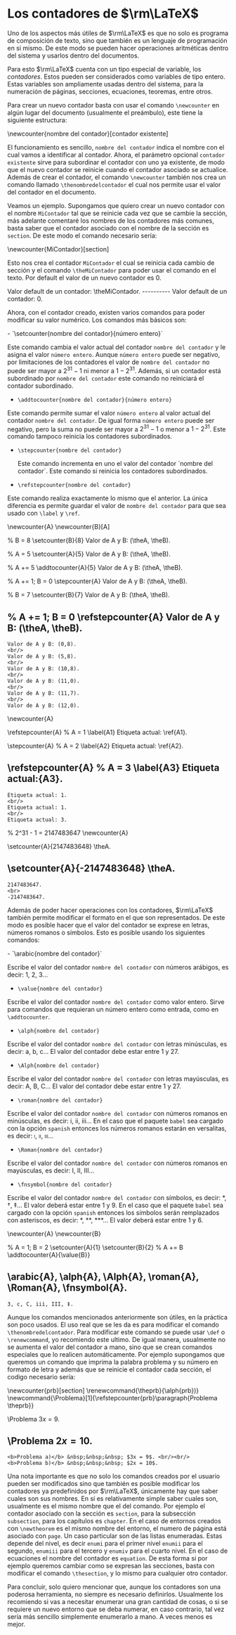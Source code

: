 # Los contadores de $\rm\LaTeX$


Uno de los aspectos más útiles de $\rm\LaTeX$ es que no solo es programa de composición de texto, sino que también es un lenguaje de programación en sí mismo. De este modo se pueden hacer operaciones aritméticas dentro del sistema y usarlos dentro del documentos.

  

Para esto $\rm\LaTeX$ cuenta con un tipo especial de variable, los *contadores*. Estos pueden ser considerados como variables de tipo entero. Estas variables son ampliamente usadas dentro del sistema, para la numeración de páginas, secciones, ecuaciones, teoremas, entre otros.

  

Para crear un nuevo contador basta con usar el comando
`\newcounter` en algún lugar
del documento (usualmente el preámbulo), este tiene la
siguiente estructura:

  
<qx-ds-code>
\newcounter{nombre del contador}[contador existente]
</qx-ds-code>


El funcionamiento es sencillo, `nombre del contador` indica el nombre con el cual vamos a identificar al contador. Ahora, el parámetro opcional `contador existente` sirve para subordinar el contador con uno ya existente, de modo que el nuevo contador se reinicie cuando el contador asociado se actualice. Además de crear el contador, el comando
`\newcounter` también nos crea un comando llamado `\thenombredelcontador` el cual nos permite usar el valor del contador en el documento.

  

Veamos un ejemplo. Supongamos que quiero crear un nuevo contador con el nombre `MiContador` tal que se reinicie cada vez que se cambie la sección, más adelante comentaré los nombres de los contadores más comunes, basta saber que el contador asociado con el nombre de la sección es `section`. De este modo el comando necesario sería:

  
<qx-ds-code>
\newcounter{MiContador}[section]
</qx-ds-code>
  

Esto nos crea el contador `MiContador` el cual se reinicia cada cambio de sección y el comando `\theMiContador` para poder usar el comando en el texto. Por default el valor de un nuevo contador es 0.


<qx-example-table>
Valor default de un contador: \theMiContador.
----------
Valor default de un contador: 0.
</qx-example-table>
  

Ahora, con el contador creado, existen varios comandos para
poder modificar su valor numérico. Los comandos más básicos
son:


<qx-list>
- `\setcounter{nombre del contador}{número entero}`

Este comando cambia el valor actual del contador `nombre del contador` y le asigna el valor `número entero`. Aunque `número entero` puede ser negativo, por limitaciones de los contadores el valor de `nombre del contador` no puede ser mayor a $2^{31}-1$ ni menor a $1-2^{31}$. Además, si un contador está subordinado por `nombre del contador` este comando no reiniciará el contador subordinado.


- `\addtocounter{nombre del contador}{número entero}`

Este comando permite sumar el valor `número entero` al valor actual del contador `nombre del contador`. De igual forma `número entero` puede ser negativo, pero la suma no puede ser mayor a $2^{31}-1$ o menor a $1 - 2^{31}$. Este comando tampoco reinicia los contadores subordinados.


- `\stepcounter{nombre del contador}`

    <p>
        Este comando incrementa en uno el valor del contador `nombre del contador`. Este comando si reinicia los contadores subordinados.
    </p>


- `\refstepcounter{nombre del contador}`

Este comando realiza exactamente lo mismo que el anterior. La única diferencia es permite guardar el valor de `nombre del contador` para que sea usado con `\label` y `\ref`.
</qx-list>

<qx-example-table>
\newcounter{A}
\newcounter{B}[A]
        
%&nbsp;B&nbsp;=&nbsp;8
\setcounter{B}{8}
Valor de A y B: (\theA, \theB).

%&nbsp;A&nbsp;=&nbsp;5
\setcounter{A}{5}
Valor de A y B: (\theA, \theB).

%&nbsp;A&nbsp;+=&nbsp;5
\addtocounter{A}{5}
Valor de A y B: (\theA, \theB).

%&nbsp;A&nbsp;+=&nbsp;1; B&nbsp;=&nbsp;0
\stepcounter{A}
Valor de A y B: (\theA, \theB).

%&nbsp;B&nbsp;=&nbsp;7
\setcounter{B}{7}
Valor de A y B: (\theA, \theB).

%&nbsp;A&nbsp;+=&nbsp;1; B&nbsp;=&nbsp;0
\refstepcounter{A}
Valor de A y B: (\theA, \theB).
----------
    Valor de A y B: (0,8).
    <br/>
    Valor de A y B: (5,8).
    <br/>
    Valor de A y B: (10,8).
    <br/>
    Valor de A y B: (11,0).
    <br/>
    Valor de A y B: (11,7).
    <br/>
    Valor de A y B: (12,0).
</qx-example-table>

<qx-example-table>
\newcounter{A}

\refstepcounter{A} %&nbsp;A&nbsp;=&nbsp;1
\label{A1}
Etiqueta actual: \ref{A1}.

\stepcounter{A} %&nbsp;A&nbsp;=&nbsp;2
\label{A2}
Etiqueta actual: \ref{A2}.

\refstepcounter{A} %&nbsp;A&nbsp;=&nbsp;3
\label{A3}
Etiqueta actual:{A3}.
----------
    Etiqueta actual: 1.
    <br/>
    Etiqueta actual: 1.
    <br/>
    Etiqueta actual: 3.
</qx-example-table>

<qx-example-table>
% 2^31&nbsp;-&nbsp;1 = 2147483647
\newcounter{A}

\setcounter{A}{2147483648}
\theA.

\setcounter{A}{-2147483648}
\theA.
----------
    2147483647.
    <br>
    -2147483647.
</qx-code-table>

  
Además de poder hacer operaciones con los contadores,
$\rm\LaTeX$ también permite modificar el formato en el que
son representados. De este modo es posible hacer que el
valor del contador se exprese en letras, números romanos o
símbolos. Esto es posible usando los siguientes comandos:

<qx-list>
- `\arabic{nombre del contador}`

Escribe el valor del contador `nombre del contador` con números arábigos, es decir: 1, 2, 3...


- `\value{nombre del contador}`

Escribe el valor del contador `nombre del contador` como valor entero. Sirve para comandos que requieran un número entero como entrada, como en `\addtocounter`.


- `\alph{nombre del contador}`

Escribe el valor del contador `nombre del contador` con letras minúsculas, es decir: a, b, c... El valor del contador debe estar entre 1 y 27.


- `\Alph{nombre del contador}`

Escribe el valor del contador `nombre del contador` con letras mayúsculas, es decir: A, B, C... El valor del contador debe estar entre 1 y 27.


- `\roman{nombre del contador}`

Escribe el valor del contador `nombre del contador` con números romanos en minúsculas, es decir: i, ii, iii... En el caso que el paquete `babel` sea cargado con la opción `spanish` entonces los números romanos estarán en versalitas, es decir: <span style="font-variant: small-caps;">i, ii, iii...</span>


- `\Roman{nombre del contador}`

Escribe el valor del contador `nombre del contador` con números romanos en mayúsculas, es decir: I, II, III...


- `\fnsymbol{nombre del contador}`

Escribe el valor del contador `nombre del contador` con símbolos, es decir: *, †, ‡... El valor deberá estar entre 1 y 9. En el caso que el paquete `babel` sea cargado con la opción `spanish` entonces los símbolos serán remplazados con asteriscos, es decir: *, **, ***... El valor deberá estar entre 1  y 6.
</qx-list>

<qx-example-table>
\newcounter{A}
\newcounter{B}

% A&nbsp;=&nbsp;1; B&nbsp;=&nbsp;2
\setcounter{A}{1}
\setcounter{B}{2}
% A&nbsp;+=&nbsp;B
\addtocounter{A}{\value{B}}

\arabic{A},
\alph{A},
\Alph{A},
\roman{A},
\Roman{A},
\fnsymbol{A}.
----------
    3, c, C, iii, III, ‡.
</qx-example-table>

  

Aunque los comandos mencionados anteriormente son útiles, en la práctica son poco usados. El uso real que se les da es para modificar el comando `\thenombredelcontador`. Para modificar este comando se puede usar  `\def` o `\renewcommand`, yo recomiendo este ultimo. De igual manera, usualmente no se aumenta el valor del contador a mano, sino que se crean comandos especiales que lo realicen automáticamente. Por ejemplo supongamos que queremos un comando que imprima la palabra problema y su número en formato de letra y además que se reinicie el contador cada sección, el codigo necesario sería:


<qx-example-table>
\newcounter{prb}[section]
\renewcommand{\theprb}{\alph{prb})}
\newcommand{\Problema}[1]{\refstepcounter{prb}\paragraph{Problema \theprb}}

\Problema $3x = 9$.

\Problema $2x = 10$.
----------
    <b>Problema a)</b> &nbsp;&nbsp;&nbsp; $3x = 9$. <br/><br/>
    <b>Problema b)</b> &nbsp;&nbsp;&nbsp; $2x = 10$.
</qx-example-table>

  

Una nota importante es que no solo los comandos creados por el usuario pueden ser modificados sino que también es posible modificar los contadores ya predefinidos por $\rm\LaTeX$, únicamente hay que saber cuales son sus nombres. En sí es relativamente simple saber cuales son, usualmente es el mismo nombre que el del comando. Por ejemplo el contador asociado con la sección es `section`, para la subsección `subsection`, para los capítulos es `chapter`. En el caso de entornos creados con `\newtheorem` es el mismo nombre del entorno, el numero de página está asociado con `page`. Un caso particular son de las listas enumeradas. Estas depende del nivel, es decir `enumi` para el primer nivel `enumii` para el segundo, `enumiii` para el tercero y  `enumiv` para el cuarto nivel. En el caso de ecuaciones el nombre del contador es `equation`. De esta forma si por ejemplo queremos cambiar como se expresan las secciones, basta con modificar el comando `\thesection`, y lo mismo para cualquier otro contador.



Para concluir, solo quiero mencionar que, aunque los contadores son una poderosa herramienta, no siempre es necesario definirlos. Usualmente los recomiendo si vas a necesitar enumerar una gran cantidad de cosas, o si se requiere un nuevo entorno que se deba numerar, en caso contrario, tal vez sería más sencillo simplemente enumerarlo a mano. A veces menos es mejor.